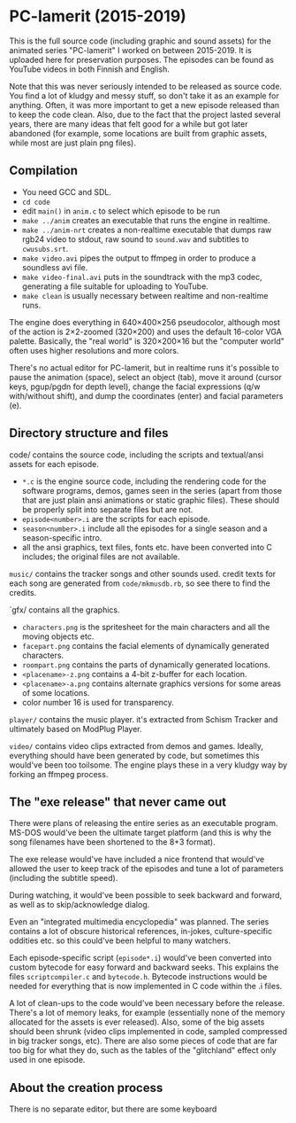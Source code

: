 # PC-lamerit (2015-2019)

This is the full source code (including graphic and sound assets) for the
animated series "PC-lamerit" I worked on between 2015-2019. It is uploaded
here for preservation purposes. The episodes can be found as YouTube videos
in both Finnish and English.

Note that this was never seriously intended to be released as source code.
You find a lot of kludgy and messy stuff, so don't take it as an example for
anything. Often, it was more important to get a new episode released than to
keep the code clean. Also, due to the fact that the project lasted several
years, there are many ideas that felt good for a while but got later
abandoned (for example, some locations are built from graphic assets, while
most are just plain png files).

## Compilation

* You need GCC and SDL.
* `cd code`
* edit `main()` in `anim.c` to select which episode to be run 
* `make ../anim` creates an executable that runs the engine in realtime.
* `make ../anim-nrt` creates a non-realtime executable that dumps raw rgb24 video to stdout, raw sound to `sound.wav` and subtitles to `cwusubs.srt`.
* `make video.avi` pipes the output to ffmpeg in order to produce a soundless avi file.
* `make video-final.avi` puts in the soundtrack with the mp3 codec, generating a file suitable for uploading to YouTube.
* `make clean` is usually necessary between realtime and non-realtime runs.

The engine does everything in 640×400×256 pseudocolor, although most of the
action is 2×2-zoomed (320×200) and uses the default 16-color VGA palette.
Basically, the "real world" is 320×200×16 but the "computer world" often
uses higher resolutions and more colors.

There's no actual editor for PC-lamerit, but in realtime runs it's possible
to pause the animation (space), select an object (tab), move it around
(cursor keys, pgup/pgdn for depth level), change the facial expressions (q/w
with/without shift), and dump the coordinates (enter) and facial parameters
(e).

## Directory structure and files

code/ contains the source code, including the scripts and textual/ansi
assets for each episode.
* `*.c` is the engine source code, including the rendering code for the software programs, demos, games seen in the series (apart from those that are just plain ansi animations or static graphic files). These should be properly split into separate files but are not.
* `episode<number>.i` are the scripts for each episode. 
* `season<number>.i` include all the episodes for a single season and a season-specific intro.
* all the ansi graphics, text files, fonts etc. have been converted into C includes; the original files are not available.

`music/` contains the tracker songs and other sounds used. credit texts for
each song are generated from `code/mkmusdb.rb`, so see there to find the
credits.

`gfx/ contains all the graphics.
* `characters.png` is the spritesheet for the main characters and all the moving objects etc.
* `facepart.png` contains the facial elements of dynamically generated characters.
* `roompart.png` contains the parts of dynamically generated locations.
* `<placename>-z.png` contains a 4-bit z-buffer for each location.
* `<placename>-a.png` contains alternate graphics versions for some areas of some locations.
* color number 16 is used for transparency.

`player/` contains the music player. it's extracted from Schism Tracker and
ultimately based on ModPlug Player.

`video/` contains video clips extracted from demos and games. Ideally,
everything should have been generated by code, but sometimes this would've
been too toilsome. The engine plays these in a very kludgy way by forking an
ffmpeg process.

## The "exe release" that never came out

There were plans of releasing the entire series as an executable program.
MS-DOS would've been the ultimate target platform (and this is why the
song filenames have been shortened to the 8+3 format).

The exe release would've have included a nice frontend that would've
allowed the user to keep track of the episodes and tune a lot of
parameters (including the subtitle speed).

During watching, it would've been possible to seek backward and forward,
as well as to skip/acknowledge dialog.

Even an "integrated multimedia encyclopedia" was planned. The series
contains a lot of obscure historical references, in-jokes,
culture-specific oddities etc. so this could've been helpful to many
watchers.

Each episode-specific script (`episode*.i`) would've been converted into
custom bytecode for easy forward and backward seeks. This explains the files
`scriptcompiler.c` and `bytecode.h`. Bytecode instructions would be needed
for everything that is now implemented in C code within the
.i files.

A lot of clean-ups to the code would've been necessary before the release.
There's a lot of memory leaks, for example (essentially none of the memory
allocated for the assets is ever released). Also, some of the big assets
should been shrunk (video clips implemented in code, sampled compressed in
big tracker songs, etc). There are also some pieces of code that are far too
big for what they do, such as the tables of the "glitchland" effect only
used in one episode.

## About the creation process

There is no separate editor, but there are some keyboard 

